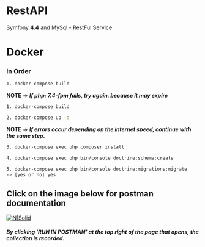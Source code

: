 # RestAPI
Symfony **4.4** and MySql - RestFul Service

# **Docker**

### In Order
```sh
1. docker-compose build
```
**NOTE** => ***If php: 7.4-fpm fails, try again. because it may expire***
```sh
1. docker-compose build
```

```sh
2. docker-compose up -d
```
**NOTE** => ***If errors occur depending on the internet speed, continue with the same step.***

```sh
3. docker-compose exec php composer install
```
```sh
4. docker-compose exec php bin/console doctrine:schema:create
```
```sh
5. docker-compose exec php bin/console doctrine:migrations:migrate
-> [yes or no] yes 
```


## Click on the image below for postman documentation

[![N|Solid](https://res.cloudinary.com/postman/image/upload/t_team_logo_pubdoc/v1/team/768118b36f06c94b0306958b980558e6915839447e859fe16906e29d683976f0)](https://documenter.getpostman.com/view/10240903/TVsoGVyV)
##### By clicking 'RUN IN POSTMAN' at the top right of the page that opens, the collection is recorded.
